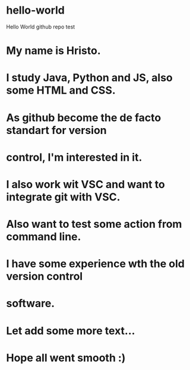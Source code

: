 # hello-world
Hello World github repo test

# My name is Hristo.
# I study Java, Python and JS, also some HTML and CSS.
# As github become the de facto standart for version
# control, I'm interested in it.
# 
# I also work wit VSC and want to integrate git with VSC.
# Also want to test some action from command line.
#
# I have some experience wth the old version control
# software.
#
# Let add some more text...
# Hope all went smooth :)
